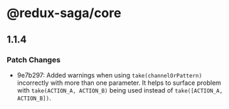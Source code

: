 # @redux-saga/core

## 1.1.4
### Patch Changes

- 9e7b297: Added warnings when using `take(channelOrPattern)` incorrectly with more than one parameter. It helps to surface problem with `take(ACTION_A, ACTION_B)` being used instead of `take([ACTION_A, ACTION_B])`.
